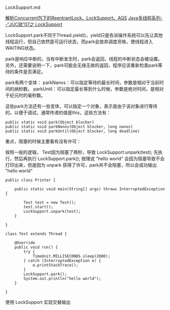 LockSupport.md


[解析Concurrent包下的ReentrantLock、LockSupport、AQS](http://blog.csdn.net/smuedward/article/details/55096338)
[Java多线程系列--“JUC锁”07之 LockSupport](http://www.cnblogs.com/skywang12345/p/3505784.html)


LockSupport.park不同于Thread.yield()，yield只是告诉操作系统可以先让其他线程运行，但自己依然是可运行状态，而park会放弃调度资格，使线程进入WAITING状态。


park是响应中断的，当有中断发生时，park会返回，线程的中断状态会被设置。另外，还需要说明一下，park可能会无缘无故的返回，程序应该重新检查park等待的条件是否满足。

park有两个变体： 
parkNanos：可以指定等待的最长时间，参数是相对于当前时间的纳秒数。 
parkUntil：可以指定最长等到什么时候，参数是绝对时间，是相对于纪元时的毫秒数。



这些park方法还有一些变体，可以指定一个对象，表示是由于该对象进行等待的，以便于调试，通常传递的值是this，这些方法有：
```
public static void park(Object blocker)
public static void parkNanos(Object blocker, long nanos)
public static void parkUntil(Object blocker, long deadline)
```




重点，阻塞的时候主要看有没有许可：

按照一般的逻辑， Test因为阻塞了两秒，导致 LockSupport.unpark(test); 先执行，然后再执行 LockSupport.park(); 按理说 "hello world" 会因为阻塞导致不会打印出来，但是因为 unpark 获得了许可，park并不会阻塞，所以会成功输出 "hello world"

```
public class Printer {

	public static void main(String[] args) throws InterruptedException {

		Test test = new Test();
		test.start();
		LockSupport.unpark(test);
	}

}

class Test extends Thread {

	@Override
	public void run() {
		try {
			TimeUnit.MILLISECONDS.sleep(2000);
		} catch (InterruptedException e) {
			e.printStackTrace();
		}
		LockSupport.park();
		System.out.println("hello world");
	}

}
```


使用 LockSupport 实现交替输出

```

```

